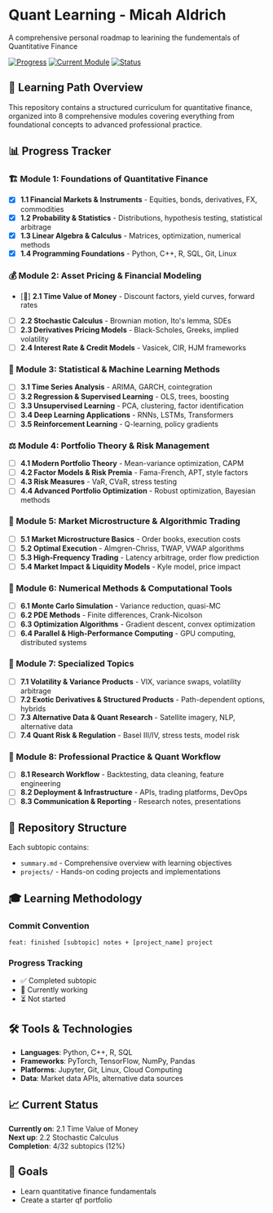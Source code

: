 # Quant Learning - Micah Aldrich

A comprehensive personal roadmap to learining the fundementals of Quantitative Finance

[![Progress](https://img.shields.io/badge/Progress-12%25-green?style=for-the-badge)](https://github.com/Micah779/Quant-Learning)
[![Current Module](https://img.shields.io/badge/Current%20Module-2.1%20Time%20Value%20of%20Money-blue?style=for-the-badge)](https://github.com/Micah779/Quant-Learning)
[![Status](https://img.shields.io/badge/Status-In%20Progress-yellow?style=for-the-badge)](https://github.com/Micah779/Quant-Learning)

## 🎯 Learning Path Overview

This repository contains a structured curriculum for quantitative finance, organized into 8 comprehensive modules covering everything from foundational concepts to advanced professional practice.

## 📊 Progress Tracker

### 🏗️ Module 1: Foundations of Quantitative Finance
- [x] **1.1 Financial Markets & Instruments** - Equities, bonds, derivatives, FX, commodities
- [x] **1.2 Probability & Statistics** - Distributions, hypothesis testing, statistical arbitrage
- [x] **1.3 Linear Algebra & Calculus** - Matrices, optimization, numerical methods
- [x] **1.4 Programming Foundations** - Python, C++, R, SQL, Git, Linux

### 💰 Module 2: Asset Pricing & Financial Modeling
- [🔄] **2.1 Time Value of Money** - Discount factors, yield curves, forward rates
- [ ] **2.2 Stochastic Calculus** - Brownian motion, Ito's lemma, SDEs
- [ ] **2.3 Derivatives Pricing Models** - Black-Scholes, Greeks, implied volatility
- [ ] **2.4 Interest Rate & Credit Models** - Vasicek, CIR, HJM frameworks

### 🤖 Module 3: Statistical & Machine Learning Methods
- [ ] **3.1 Time Series Analysis** - ARIMA, GARCH, cointegration
- [ ] **3.2 Regression & Supervised Learning** - OLS, trees, boosting
- [ ] **3.3 Unsupervised Learning** - PCA, clustering, factor identification
- [ ] **3.4 Deep Learning Applications** - RNNs, LSTMs, Transformers
- [ ] **3.5 Reinforcement Learning** - Q-learning, policy gradients

### ⚖️ Module 4: Portfolio Theory & Risk Management
- [ ] **4.1 Modern Portfolio Theory** - Mean-variance optimization, CAPM
- [ ] **4.2 Factor Models & Risk Premia** - Fama-French, APT, style factors
- [ ] **4.3 Risk Measures** - VaR, CVaR, stress testing
- [ ] **4.4 Advanced Portfolio Optimization** - Robust optimization, Bayesian methods

### 🔧 Module 5: Market Microstructure & Algorithmic Trading
- [ ] **5.1 Market Microstructure Basics** - Order books, execution costs
- [ ] **5.2 Optimal Execution** - Almgren-Chriss, TWAP, VWAP algorithms
- [ ] **5.3 High-Frequency Trading** - Latency arbitrage, order flow prediction
- [ ] **5.4 Market Impact & Liquidity Models** - Kyle model, price impact

### 🧮 Module 6: Numerical Methods & Computational Tools
- [ ] **6.1 Monte Carlo Simulation** - Variance reduction, quasi-MC
- [ ] **6.2 PDE Methods** - Finite differences, Crank-Nicolson
- [ ] **6.3 Optimization Algorithms** - Gradient descent, convex optimization
- [ ] **6.4 Parallel & High-Performance Computing** - GPU computing, distributed systems

### 🎯 Module 7: Specialized Topics
- [ ] **7.1 Volatility & Variance Products** - VIX, variance swaps, volatility arbitrage
- [ ] **7.2 Exotic Derivatives & Structured Products** - Path-dependent options, hybrids
- [ ] **7.3 Alternative Data & Quant Research** - Satellite imagery, NLP, alternative data
- [ ] **7.4 Quant Risk & Regulation** - Basel III/IV, stress tests, model risk

### 🚀 Module 8: Professional Practice & Quant Workflow
- [ ] **8.1 Research Workflow** - Backtesting, data cleaning, feature engineering
- [ ] **8.2 Deployment & Infrastructure** - APIs, trading platforms, DevOps
- [ ] **8.3 Communication & Reporting** - Research notes, presentations

## 📁 Repository Structure

Each subtopic contains:
- `summary.md` - Comprehensive overview with learning objectives
- `projects/` - Hands-on coding projects and implementations

## 🎓 Learning Methodology

### Commit Convention
```
feat: finished [subtopic] notes + [project_name] project
```

### Progress Tracking
- ✅ Completed subtopic
- 🔄 Currently working
- ⏳ Not started

## 🛠️ Tools & Technologies

- **Languages**: Python, C++, R, SQL
- **Frameworks**: PyTorch, TensorFlow, NumPy, Pandas
- **Platforms**: Jupyter, Git, Linux, Cloud Computing
- **Data**: Market data APIs, alternative data sources

## 📈 Current Status

**Currently on**: 2.1 Time Value of Money  
**Next up**: 2.2 Stochastic Calculus  
**Completion**: 4/32 subtopics (12%)

## 🎯 Goals

- Learn quantitative finance fundamentals
- Create a starter qf portfolio